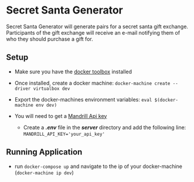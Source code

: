 # Secret Santa Generator

Secret Santa Generator will generate pairs for a secret santa gift exchange. Participants of the gift exchange will receive an e-mail notifying them of who they should purchase a gift for.

## Setup

* Make sure you have the [docker toolbox](https://www.docker.com/docker-toolbox) installed
* Once installed, create a docker machine: `docker-machine create --driver virtualbox dev`
* Export the docker-machines environment variables: `eval $(docker-machine env dev)`

* You will need to get a [Mandrill Api key](https://mandrillapp.com)
  * Create a ***.env*** file in the ***server*** directory and add the following line:
`MANDRILL_API_KEY='your_api_key'`

## Running Application

* run `docker-compose up` and navigate to the ip of your docker-machine (`docker-machine ip dev`)
